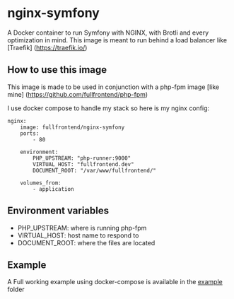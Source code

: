 # nginx-symfony

A Docker container to run Symfony with NGINX, with Brotli and every optimization in mind. This image is meant to run 
behind a load balancer like 
[Traefik]
(https://traefik.io/)

## How to use this image

This image is made to be used in conjunction with a php-fpm image [like mine]
(https://github.com/fullfrontend/php-fpm)

I use docker compose to handle my stack so here is my nginx config:
```
nginx:
    image: fullfrontend/nginx-symfony
    ports:
        - 80
        
    environment:
        PHP_UPSTREAM: "php-runner:9000"
        VIRTUAL_HOST: "fullfrontend.dev"
        DOCUMENT_ROOT: "/var/www/fullfrontend/"

    volumes_from:
        - application
```

## Environment variables

* PHP_UPSTREAM: where is running php-fpm
* VIRTUAL_HOST: host name to respond to
* DOCUMENT_ROOT: where the files are located

## Example
A Full working example using docker-compose is available in the [example](example) folder

